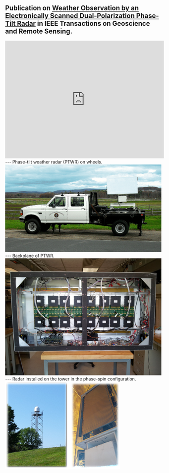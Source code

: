 Publication on [Weather Observation by an Electronically Scanned Dual-Polarization Phase-Tilt Radar](/pdf/2018_Orzel_TGRS.pdf) in IEEE Transactions on Geoscience and Remote Sensing.
---
<iframe src="https://player.vimeo.com/video/413954211" width="512" height="380" frameborder="0" allow="autoplay; fullscreen" allowfullscreen></iframe>
---
Phase-tilt weather radar (PTWR) on wheels. 
<img src="images/PTWRonWheels.jpg?raw=true"/>
---
Backplane of PTWR. 
<img src="images/PTWRinside.jpg?raw=true"/>
---
Radar installed on the tower in the phase-spin configuration.
<img src="images/phasetower.png?raw=true"/>
